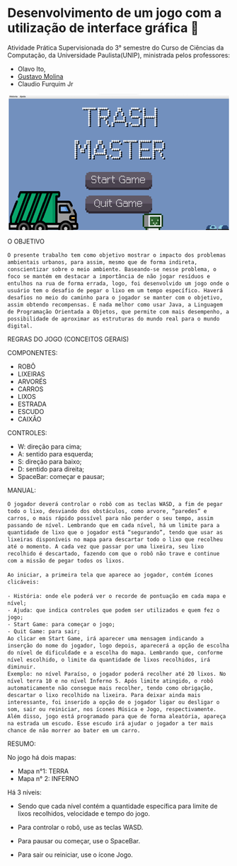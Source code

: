 # Desenvolvimento de um jogo com a utilização de interface gráfica 🚀
Atividade Prática Supervisionada do 3° semestre do Curso de Ciências da Computação, da Universidade Paulista(UNIP), ministrada pelos professores:
- Olavo Ito, 
- [Gustavo Molina](https://github.com/gustavomolina17) 
- Claudio Furquim Jr 




<div style="text-align: center;">
    <img src="img/im_inicio.png" alt="alt text"><br>
</div>

O OBJETIVO

 	O presente trabalho tem como objetivo mostrar o impacto dos problemas ambientais urbanos, para assim, mesmo que de forma indireta, conscientizar sobre o meio ambiente. Baseando-se nesse problema, o foco se mantém em destacar a importância de não jogar resíduos e entulhos na rua de forma errada, logo, foi desenvolvido um jogo onde o usuário tem o desafio de pegar o lixo em um tempo específico. Haverá desafios no meio do caminho para o jogador se manter com o objetivo, assim obtendo recompensas. E nada melhor como usar Java, a Linguagem de Programação Orientada a Objetos, que permite com mais desempenho, a possibilidade de aproximar as estruturas do mundo real para o mundo digital.


REGRAS DO JOGO (CONCEITOS GERAIS)

COMPONENTES:

- ROBÔ
- LIXEIRAS   
- ARVORÉS 
- CARROS 
- LIXOS   
- ESTRADA 
- ESCUDO 
- CAIXÃO 

CONTROLES: 
- W: direção para cima;
- A: sentido para esquerda;
- S: direção para baixo;
- D: sentido para direita;
- SpaceBar: começar e pausar;

MANUAL:  

    O jogador deverá controlar o robô com as teclas WASD, a fim de pegar todo o lixo, desviando dos obstáculos, como arvore, “paredes” e carros, o mais rápido possível para não perder o seu tempo, assim passando de nível. Lembrando que em cada nível, há um limite para a quantidade de lixo que o jogador está “segurando”, tendo que usar as lixeiras disponíveis no mapa para descartar todo o lixo que recolheu até o momento. A cada vez que passar por uma lixeira, seu lixo recolhido é descartado, fazendo com que o robô não trave e continue com a missão de pegar todos os lixos. 

    Ao iniciar, a primeira tela que aparece ao jogador, contém ícones clicáveis: 

    - História: onde ele poderá ver o recorde de pontuação em cada mapa e nível;
    - Ajuda: que indica controles que podem ser utilizados e quem fez o jogo;
    - Start Game: para começar o jogo;
    - Quit Game: para sair;
    Ao clicar em Start Game, irá aparecer uma mensagem indicando a inserção do nome do jogador, logo depois, aparecerá a opção de escolha do nível de dificuldade e a escolha do mapa. Lembrando que, conforme nível escolhido, o limite da quantidade de lixos recolhidos, irá diminuir. 
    Exemplo: no nível Paraíso, o jogador poderá recolher até 20 lixos. No nível terra 10 e no nível Inferno 5. Após limite atingido, o robô automaticamente não consegue mais recolher, tendo como obrigação, descartar o lixo recolhido na lixeira. Para deixar ainda mais interessante, foi inserido a opção de o jogador ligar ou desligar o som, sair ou reiniciar, nos ícones Música e Jogo, respectivamente. Além disso, jogo está programado para que de forma aleatória, apareça na estrada um escudo. Esse escudo irá ajudar o jogador a ter mais chance de não morrer ao bater em um carro.  

RESUMO:

No jogo há dois mapas:  
- Mapa n°1: TERRA   
- Mapa n° 2: INFERNO

Há 3 níveis:

- Sendo que cada nível contém a quantidade específica para limite de lixos recolhidos, velocidade e tempo do jogo.
 
- Para controlar o robô, use as teclas WASD.

- Para pausar ou começar, use o SpaceBar. 

- Para sair ou reiniciar, use o ícone Jogo.


